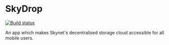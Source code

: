 # SkyDrop
  [![Build status](https://build.appcenter.ms/v0.1/apps/1cd210b4-00be-4c63-a322-2afc2db6b603/branches/main/badge)](https://appcenter.ms)

An app which makes Skynet's decentralised storage cloud accessible for all mobile users.
